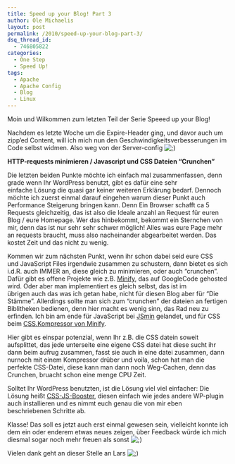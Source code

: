 ```yaml
---
title: Speed up your Blog! Part 3
author: Ole Michaelis
layout: post
permalink: /2010/speed-up-your-blog-part-3/
dsq_thread_id:
  - 746805822
categories:
  - One Step
  - Speed Up!
tags:
  - Apache
  - Apache Config
  - Blog
  - Linux
---
```


Moin und Wilkommen zum letzten Teil der Serie Speeed up your Blog!

Nachdem es letzte Woche um die Expire-Header ging, und davor auch um zipp’ed Content, will ich mich nun den Geschwindigkeitsverbesserungen im Code selbst widmen. Also weg von der Server-config ![;)][1]

 [1]: http://blog.codestars.eu/wp-includes/images/smilies/icon_wink.gif

**HTTP-requests minimieren / Javascript und CSS Dateien “Crunchen”**

Die letzten beiden Punkte möchte ich einfach mal zusammenfassen, denn grade wenn Ihr WordPress benutzt, gibt es dafür eine sehr einfache Lösung die quasi gar keiner weiteren Erklärung bedarf. Dennoch möchte ich zuerst einmal darauf eingehen warum dieser Punkt auch Performance Steigerung bringen kann. Denn Ein Browser schafft ca 5 Requests gleichzeitig, das ist also die Ideale anzahl an Request für euren Blog / eure Homepage. Wer das hinbekommt, bekommt ein Sternchen von mir, denn das ist nur sehr sehr schwer möglich! Alles was eure Page mehr an requests braucht, muss also nacheinander abgearbeitet werden. Das kostet Zeit und das nicht zu wenig.

Kommen wir zum nächsten Punkt, wenn ihr schon dabei seid eure CSS und JavaScript Files irgendwie zusammen zu schustern, dann bietet es sich i.d.R. auch IMMER an, diese gleich zu minimieren, oder auch “crunchen”. Dafür gibt es offene Projekte wie z.B. [Minify][2], das auf GoogleCode gehosted wird. Oder aber man implementiert es gleich selbst, das ist im übrigen auch das was ich getan habe, nicht für diesen Blog aber für “Die Stämme”. Allerdings sollte man sich zum “crunchen” der dateien an fertigen Biblitheken bedienen, denn hier macht es wenig sinn, das Rad neu zu erfinden. Ich bin am ende für JavaScript bei [JSmin][3] gelandet, und für CSS beim [CSS.Kompressor von Minify][4].

 [2]: http://code.google.com/p/minify/ "Minify"
 [3]: www.crockford.com/javascript/jsmin.html "JSmin"
 [4]: http://code.google.com/p/minify/source/browse/trunk/min/lib/Minify/CSS/Compressor.php "CSS Kompressor von Minify"

Hier gibt es einspar potenzial, wenn Ihr z.B. die CSS datein soweit aufsplittet, das jede unterseite eine eigene CSS datei hat diese sucht ihr dann beim aufrug zusammen, fasst sie auch in eine datei zusammen, dann nurnoch mit einem Kompressor drüber und voila, schon hat man die perfekte CSS-Datei, diese kann man dann noch Weg-Cachen, denn das Crunchen, bruacht schon eine menge CPU Zeit.

Solltet Ihr WordPress benutzten, ist die Lösung viel viel einfacher: Die Lösung heißt [CSS-JS-Booster][5], diesen einfach wie jedes andere WP-plugin auch installieren und es nimmt euch genau die von mir eben beschriebenen Schritte ab.

 [5]: http://github.com/Schepp/CSS-JS-Booster "CSS-JS-Booster"

Klasse! Das soll es jetzt auch erst einmal gewesen sein, vielleicht konnte ich dem ein oder enderem etwas neues zeigen, über Feedback würde ich mich diesmal sogar noch mehr freuen als sonst ![;)][1]

Vielen dank geht an dieser Stelle an Lars ![;)][1]

